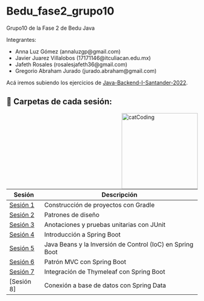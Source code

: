 # Bedu_fase2_grupo10
Grupo10 de la Fase 2 de Bedu Java

Integrantes:

<ul>
  <li> Anna Luz Gómez           (annaluzgp@gmail.com)</li>
  <li>Javier Juarez Villalobos (17171146@itculiacan.edu.mx)</li>
  <li>Jafeth Rosales           (rosalesjafeth36@gmail.com)</li>
  <li>Gregorio Abraham Jurado  (jurado.abraham@gmail.com) </li>
</ul>



Acá iremos subiendo los ejercicios de [Java-Backend-I-Santander-2022](https://github.com/beduExpert/Java-Backend-I-Santander-2022).


## :bookmark_tabs: Carpetas de cada sesión:

<img align="right" src="https://media.tenor.com/DimzPZMypFcAAAAM/laptop.gif" alt="catCoding" width="200"/>

| Sesión                         | Descripción                                                       |
|--------------------------------|-------------------------------------------------------------------|
| [Sesión 1](./Sesion1)          | Construcción de proyectos con Gradle          |
| [Sesión 2](./Sesion2/Postwork) | Patrones de diseño |
| [Sesión 3](./Sesion3)          | Anotaciones y pruebas unitarias con JUnit|
| [Sesión 4](./Sesion4)          | Introducción a Spring Boot |
| [Sesión 5](./Sesion5/Postwork) |Java Beans y la Inversión de Control (IoC) en Spring Boot|
| [Sesión 6](./Sesion6)          |Patrón MVC con Spring Boot|
| [Sesión 7](./Sesion7/Postwork) |Integración de Thymeleaf con Spring Boot|
| [Sesión 8]                     |Conexión a base de datos con Spring Data|




 


